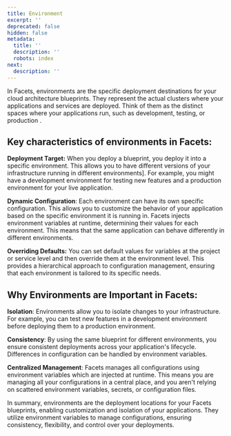 ```yaml
---
title: Environment
excerpt: ''
deprecated: false
hidden: false
metadata:
  title: ''
  description: ''
  robots: index
next:
  description: ''
---
```

In Facets, environments are the specific deployment destinations for your cloud architecture blueprints. They represent the actual clusters where your applications and services are deployed. Think of them as the distinct spaces where your applications run, such as development, testing, or production .

## Key characteristics of environments in Facets:

**Deployment Target:** When you deploy a blueprint, you deploy it into a specific environment. This allows you to have different versions of your infrastructure running in different environments]. For example, you might have a development environment for testing new features and a production environment for your live application.

**Dynamic Configuration**: Each environment can have its own specific configuration. This allows you to customize the behavior of your application based on the specific environment it is running in. Facets injects environment variables at runtime, determining their values for each environment. This means that the same application can behave differently in different environments.

**Overriding Defaults:** You can set default values for variables at the project or service level and then override them at the environment level. This provides a hierarchical approach to configuration management, ensuring that each environment is tailored to its specific needs.

## Why Environments are Important in Facets:

**Isolation**: Environments allow you to isolate changes to your infrastructure. For example, you can test new features in a development environment before deploying them to a production environment.

**Consistency**: By using the same blueprint for different environments, you ensure consistent deployments across your application's lifecycle. Differences in configuration can be handled by environment variables.

**Centralized Management**: Facets manages all configurations using environment variables which are injected at runtime. This means you are managing all your configurations in a central place, and you aren't relying on scattered environment variables, secrets, or configuration files.

In summary, environments are the deployment locations for your Facets blueprints, enabling customization and isolation of your applications. They utilize environment variables to manage configurations, ensuring consistency, flexibility, and control over your deployments.